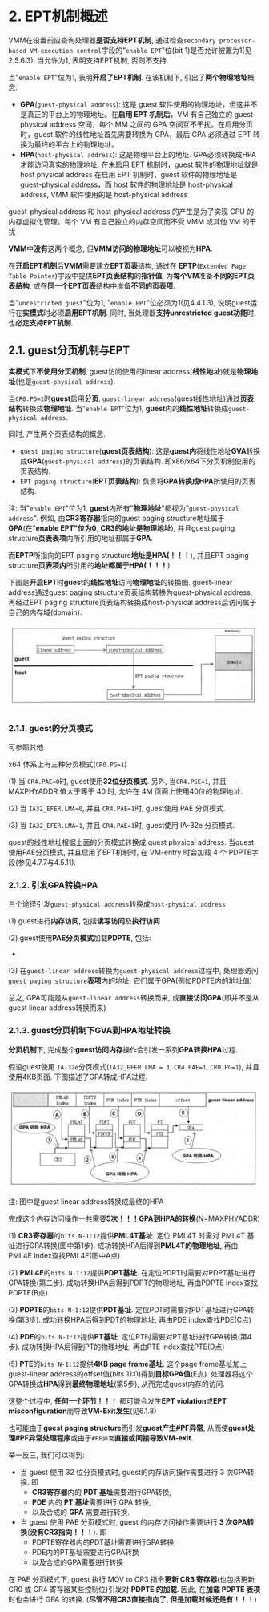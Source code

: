 
# 2. EPT机制概述

VMM在设置前应查询处理器**是否支持EPT机制**, 通过检查`secondary processor-based VM-execution control`字段的"`enable EPT`"位(bit 1)是否允许被置为1(见2.5.6.3). 当允许为1, 表明支持EPT机制, 否则不支持.

当"`enable EPT`"位为1, 表明**开启了EPT机制**. 在该机制下, 引出了**两个物理地址**概念.

- **GPA**(`guest-physical address`): 这是 guest 软件使用的物理地址，但这并不是真正的平台上的物理地址。在**启用 EPT 机制后**，VM 有自己独立的 guest-physical address 空间，每个 MM 之间的 GPA 空间互不干扰。在启用分页时，guest 软件的线性地址首先需要转换为 GPA，最后 GPA 必须通过 EPT 转换为最终的平台上的物理地址。
- **HPA**(`host-physical address`): 这是物理平台上的地址. GPA必须转换成HPA才能访问真实的物理地址. 在未启用 EPT 机制时，guest 软件的物理地址就是 host physical address 在启用 EPT 机制时，guest 软件的物理地址是 guest-physical address，而 host 软件的物理地址是 host-physical address, VMM 软件使用的是 host-physical address

guest-physical address 和 host-physical address 的产生是为了实现 CPU 的内存虚拟化管理。每个 VM 有自己独立的内存空间而不受 VMM 或其他 VM 的干扰

**VMM**中**没有**这两个概念, 但**VMM访问的物理地址**可以被视为**HPA**. 

在**开启EPT机制**后**VMM**需要建立**EPT页表**结构, 通过在 **EPTP**(`Extended Page Table Pointer`)字段中提供**EPT页表结构**的**指针值**, 为**每个VM**准备**不同的EPT页表结构**, 或在**同一个EPT页表**结构中准备**不同的页表项**.

当"`unrestricted guest`"位为1, "`enable EPT`"位必须为1(见4.4.1.3), 说明guest运行在**实模式**时必须**启用EPT机制**. 同时, 当处理器**支持unrestricted guest功能**时, 也**必定支持EPT机制**.

## 2.1. guest分页机制与EPT

**实模式**下**不使用分页机制**, guest访问使用的linear address(**线性地址**)就是**物理地址**(也是`guest-physical address`).

当`CR0.PG=1`时**guest**启用**分页**, `guest-linear address`(guest线性地址)通过**页表结构**转换成**物理地址**. 当"`enable EPT`"位为1, **guest**内的**线性地址**转换成`guest-physical address`. 

同时, 产生两个页表结构的概念.

- `guest paging structure`(**guest页表结构**): 这是**guest内**将线性地址**GVA**转换成**GPA**(`guest-physical address`)的页表结构. 即x86/x64下分页机制使用的页表结构.
- `EPT paging structure`(**EPT页表结构**): 负责将**GPA转换成HPA**所使用的页表结构.

注: 当"`enable EPT`"位为1, **guest**内所有"**物理地址**"都视为"`guest-physical address`". 例如, 由**CR3寄存器**指向的guest paging structure地址属于**GPA**(在"**enable EPT"位为0**, **CR3的地址是物理地址**), 并且guest paging structure**页表表项**内所引用的地址都属于**GPA**.

而**EPTP**所指向的EPT paging structure**地址是HPA(！！！**), 并且EPT paging structure**页表项内**所引用的**地址都属于HPA(！！！**).

下图是**开启EPT**时**guest**的**线性地址**访问**物理地址**的转换图. guest\-linear address通过guest paging structure页表结构转换为guest\-physical address, 再经过EPT paging structure页表结构转换成host\-physical address后访问属于自己的内存域(domain).

![config](./images/1.png)

### 2.1.1. guest的分页模式

可参照其他.

x64 体系上有三种分页模式(`CR0.PG=1`)

(1) 当 `CR4.PAE=0`时, guest使用**32位分页模式**. 另外, 当`CR4.PSE=1`, 并且 MAXPHYADDR 值大于等于 40 时, 允许在 4M 页面上使用40位的物理地址.

(2) 当 `IA32_EFER.LMA=0`, 并且 `CR4.PAE=1`时, guest使用 PAE 分页模式.

(3) 当 `IA32_EFER.LMA=1`, 并且 `CR4.PAE=1`时, guest使用 IA-32e 分页模式.

guest的线性地址根据上面的分页模式转换成 guest physical address. 当guest使用PAE分页模式, 并且启用了EPT机制时, 在 VM-entry 时会加载 4 个 PDPTE字段(参见4.7.7与4.5.11).

### 2.1.2. 引发GPA转换HPA

三个途径引发`guest-physical address`转换成`host-physical address`

(1) guest进行**内存访问**, 包括**读写访问**及**执行访问**

(2) guest使用**PAE分页模式**加载**PDPTE**, 包括:

- 

(3) 在`guest-linear address`转换为`guest-physical address`过程中, 处理器访问`guest paging structure`**表项**内的地址, 它们属于GPA(例如PDPTE内的地址值)

总之, GPA可能是从`guest-linear address`转换而来, 或**直接访问GPA**(即并不是从guest linear address转换而来)

### 2.1.3. guest分页机制下GVA到HPA地址转换

**分页机制**下, 完成整个**guest访问内存**操作会引发一系列**GPA转换HPA**过程.

假设guest使用 `IA-32e`分页模式(`IA32_EFER.LMA = 1`, `CR4.PAE=1`, `CR0.PG=1`), 并且使用4KB页面. 下图描述了GPA转成HPA过程.

![config](./images/2.png)

注: 图中是guest linear address转换成最终的HPA

完成这个内存访问操作一共需要**5次！！！GPA到HPA的转换**(N=MAXPHYADDR)

(1) **CR3寄存器**的`bits N-1:12`提供**PML4T基址**. 定位 PML4T 时需对 PML4T 基址进行GPA转换(图中第1步). 成功转换HPA后得到**PML4T的物理地址**, 再由PML4E index查找PML4E(图中A点)

(2) **PML4E**的`bits N-1:12`提供**PDPT基址**. 在定位PDPT时需要对PDPT基址进行GPA转换(第二步). 成功转换HPA后得到PDPT的物理地址, 再由PDPTE index查找PDPTE(B点)

(3) **PDPTE**的`bits N-1:12`提供**PDT基址**. 定位PDT时需要对PDT基址进行GPA转换(第3步). 成功转换HPA后得到PDT的物理地址, 再由PDE index查找PDE(C点)

(4) **PDE**的`bits N-1:12`提供**PT基址**. 定位PT时需要对PT基址进行GPA转换(第4步). 成功转换HPA后得到PT的物理地址, 再由PTE index查找PTE(D点)

(5) **PTE**的`bits N-1:12`提供**4KB page frame基址**. 这个page frame基址加上guest\-linear address的offset值(bits 11:0)得到**目标GPA值**(E点). 处理器将这个GPA转换成**HPA**得到**最终物理地址**(第5步), 从而完成guest内存的访问.

这整个过程中, **任何一个环节！！！** 都可能会发生**EPT violation**或**EPT misconfiguration**而导致**VM\-Exit发生**(见6.1.8)

也可能由于**guest paging structure**而引发**guest产生\#PF异常**, 从而使**guest处理\#PF异常处理程序**或由于`#PF异常`**直接或间接导致VM\-exit**.

举一反三, 我们可以得到:

- 当 guest 使用 32 位分页模式时, guest的内存访问操作需要进行 3 次GPA转换. 即
  - **CR3寄存器**内的 **PDT 基址**需要进行GPA转换, 
  - **PDE** 内的 **PT 基址**需要进行 GPA 转换, 
  - 以及合成的 **GPA** 需要进行转换.
- 当 guest 使用 PAE 分页模式时, guest 的内存访问操作需要进行 **3 次GPA转换**(**没有CR3指向！！！**). 即
  - PDPTE寄存器内的PDT基址需要进行GPA转换
  - PDE内的PT基址需要进行GPA转换
  - 以及合成的GPA需要进行转换

在 PAE 分页模式下, guest 执行 MOV to CR3 指令**更新 CR3 寄存器**(也包括更新 CR0 或 CR4 寄存器某些控制位)引发对 **PDPTE 的加载**. 因此, 在**加载 PDPTE 表项**时也会进行 GPA 的转换. (**尽管不用CR3直接指向了, 但是加载时候还是有！！！**)
